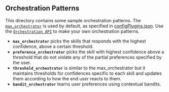 ## Orchestration Patterns

This directory contains some sample orchestration patterns. The [`max_orchestrator`](./max_orchestrator/) is used by default, 
as specified in [configPlugins.json](../../../../configPlugins.json). Use the [`Orchestration API`](../../) to make your own orchestration patterns. 

+ **`max_orchestrator`** picks the skills that responds with the highest confidence, above a certain threshold. 
+ **`preference_orchestrator`** picks the skill with highest confidence above a threshold that do not violate any of the partial preferences specified by the user. 
+ **`threshold_orchestrator`** is similar to the max_orchestrator but it maintains thresholds for confidences specific to each skill  and updates them according to how the end user reacts to them.
+ **`bandit_orchestrator`** learns user preferences using contextual bandits.
